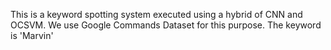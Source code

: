 This is a keyword spotting system executed using a hybrid of CNN and OCSVM. 
We use Google Commands Dataset for this purpose.
The keyword is 'Marvin'
